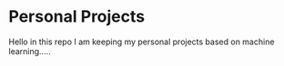 # Personal Projects
Hello in this repo I am keeping my personal projects based on machine learning.....
